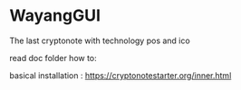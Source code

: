 # WayangGUI
The last cryptonote with technology pos and ico

read doc folder how to:

basical installation : https://cryptonotestarter.org/inner.html
